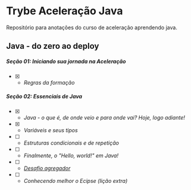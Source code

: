 # Trybe Aceleração Java

Repositório para anotações do curso de aceleração aprendendo java.

## Java - do zero ao deploy
##### Seção 01: Iniciando sua jornada na Aceleração

- [x] - _Regras da formação_

##### Seção 02: Essenciais de Java

- [x] - _Java - o que é, de onde veio e para onde vai? Hoje, logo adiante!_
- [x] - _Variáveis e seus tipos_
- [ ] - _Estruturas condicionais e de repetição_
- [ ] - _Finalmente, o "Hello, world!" em Java!_
- [ ] - _[Desafio agregador]()_
- [ ] - _Conhecendo melhor o Ecipse (lição extra)_
